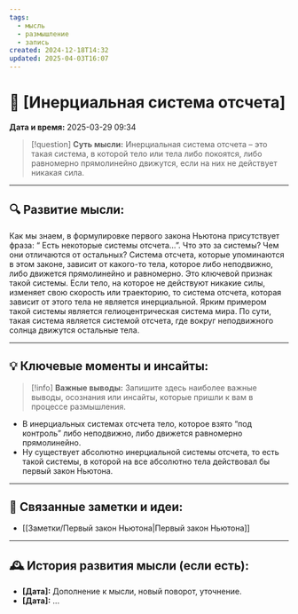 ```yaml
---
tags:
  - мысль
  - размышление
  - запись
created: 2024-12-18T14:32
updated: 2025-04-03T16:07
---
```


# 💭  [Инерциальная система отсчета]

**Дата и время:** 2025-03-29 09:34

> [!question] **Суть мысли:**
> Инерциальная система отсчета – это такая система, в которой тело или тела либо покоятся, либо равномерно прямолинейно движутся, если на них не действует никакая сила.

---

## 🔍 Развитие мысли:

Как мы знаем, в формулировке первого закона Ньютона присутствует фраза: “ Есть некоторые системы отсчета…”. Что это за системы? Чем они отличаются от остальных? 
Система отсчета, которые упоминаются в этом законе, зависит от какого-то тела, которое либо неподвижно, либо движется прямолинейно и равномерно. Это ключевой признак такой системы. Если тело, на которое не действуют никакие силы, изменяет свою скорость или траекторию, то система отсчета, которая зависит от этого тела не является инерциальной.
Ярким примером такой системы является гелиоцентрическая система мира. По сути, такая система является системой отсчета, где вокруг неподвижного солнца движутся остальные тела.

---

## 💡 Ключевые моменты и инсайты:

> [!info] **Важные выводы:**
> Запишите здесь наиболее важные выводы, осознания или инсайты, которые пришли к вам в процессе размышления.

- В инерциальных системах отсчета тело, которое взято “под контроль” либо неподвижно, либо движется равномерно прямолинейно.
- Ну существует абсолютно инерциальной системы отсчета, то есть такой системы, в которой на все абсолютно тела действовал бы первый закон Ньютона.

---

## 🔄 Связанные заметки и идеи:

- [[Заметки/Первый закон Ньютона|Первый закон Ньютона]]

---

## 🕰️ История развития мысли (если есть):

* **[Дата]:**  Дополнение к мысли, новый поворот, уточнение.
* **[Дата]:**  ...